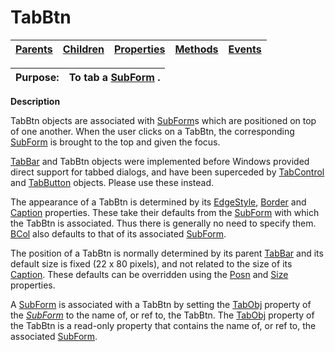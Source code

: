 




<h1 class="heading"><span class="name">TabBtn</span></h1>

| [Parents](../ParentLists/TabBtn.htm) | [Children](../ChildLists/TabBtn.htm) | [Properties](../PropLists/TabBtn.htm) | [Methods](../MethodLists/TabBtn.htm) | [Events](../EventLists/TabBtn.htm) |
| --- | --- | --- | --- | ---  |


| Purpose: | To tab a [SubForm](subform.md) . |
| --- | ---  |


**Description**


TabBtn objects are associated with [SubForm](subform.md)s which are positioned on top of one another. When the user clicks on a TabBtn, the corresponding [SubForm](subform.md) is brought to the top and given the focus.



[TabBar](TabBar.htm) and TabBtn objects were implemented before Windows provided direct support for tabbed dialogs, and have been superceded by [TabControl](TabControl.htm) and [TabButton](TabButton.htm) objects. Please use these instead.


The appearance of a TabBtn is determined by its [EdgeStyle](./edgestyle.md), [Border](./border.md) and [Caption](./caption.md) properties. These take their defaults from the [SubForm](subform.md) with which the TabBtn is associated. Thus there is generally no need to specify them. [BCol](./bcol.md) also defaults to that of its associated [SubForm](subform.md).


The position of a TabBtn is normally determined by its parent [TabBar](TabBar.htm) and its default size is fixed (22 x 80 pixels), and not related to the size of its [Caption](./caption.md). These defaults can be overridden using the [Posn](./posn.md) and [Size](./size.md) properties.


A [SubForm](subform.md) is associated with a TabBtn by setting the [TabObj](./tabobj.md) property of the [*SubForm*](subform.md) to the name of, or ref to, the TabBtn. The [TabObj](./tabobj.md) property of the TabBtn is a read-only property that contains the name of, or ref to, the associated [SubForm](subform.md).



